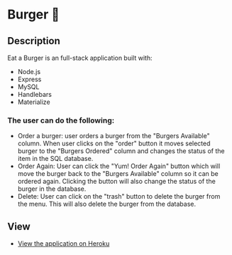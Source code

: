 # Burger :hamburger:	

## Description

Eat a Burger is an full-stack application built with:
* Node.js
* Express
* MySQL
* Handlebars
* Materialize

### The user can do the following:
* Order a burger: user orders a burger from the "Burgers Available" column. When user clicks on the "order" button it moves selected burger to the "Burgers Ordered" column and changes the status of the item in the SQL database.
* Order Again: User can click the "Yum! Order Again" button which will move the burger back to the "Burgers Available" column so it can be ordered again. Clicking the button will also change the status of the burger in the database.
* Delete: User can click on the "trash" button to delete the burger from the menu. This will also delete the burger from the database.

## View

* [View the application on Heroku](https://desolate-sands-99860.herokuapp.com/)
